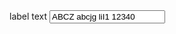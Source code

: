 <div class="au-body">
  <label class="au-label" for="text-input">label text</label>
  <input class="au-text-input" name="text-input" id="text-input" type="text" value="ABCZ abcjg liI1 12340">
</div>
